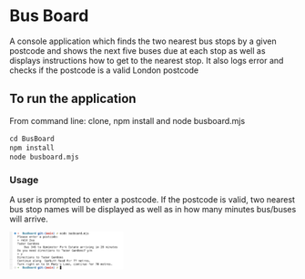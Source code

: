 # Bus Board

A console application which finds the two nearest bus stops by a given postcode and shows the next five buses due at each stop as well as displays instructions how to get to the nearest stop. It also logs error and checks if the postcode is a valid London postcode


## To run the application

From command line: clone, npm install and node busboard.mjs
 
```
cd BusBoard
npm install
node busboard.mjs
```

### Usage

A user is prompted to enter a postcode. If the postcode is valid, two nearest bus stop names will be displayed as well as in how many minutes bus/buses will arrive. 

<p float="center">
<img src="images/screenshot1.png" width="200"/>
</p>

